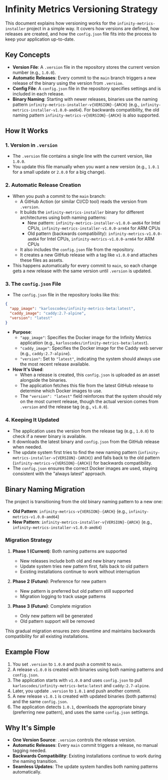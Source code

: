 # Infinity Metrics Versioning Strategy

This document explains how versioning works for the `infinity-metrics-installer` project in a simple way. It covers how versions are defined, how releases are created, and how the `config.json` file fits into the process to keep your application up-to-date.

## Key Concepts

- **Version File**: A `.version` file in the repository stores the current version number (e.g., `1.0.0`).
- **Automatic Releases**: Every commit to the `main` branch triggers a new release of the binary using the version from `.version`.
- **Config File**: A `config.json` file in the repository specifies settings and is included in each release.
- **Binary Naming**: Starting with newer releases, binaries use the naming pattern `infinity-metrics-installer-v{VERSION}-{ARCH}` (e.g., `infinity-metrics-installer-v1.0.0-amd64`). For backwards compatibility, the old naming pattern `infinity-metrics-v{VERSION}-{ARCH}` is also supported.

## How It Works

### 1. Version in `.version`

- The `.version` file contains a single line with the current version, like `1.0.0`.
- You update this file manually when you want a new version (e.g., `1.0.1` for a small update or `2.0.0` for a big change).

### 2. Automatic Release Creation

- When you push a commit to the `main` branch:
  - A GitHub Action (or similar CI/CD tool) reads the version from `.version`.
  - It builds the `infinity-metrics-installer` binary for different architectures using both naming patterns:
    - New pattern: `infinity-metrics-installer-v1.0.0-amd64` for Intel CPUs, `infinity-metrics-installer-v1.0.0-arm64` for ARM CPUs
    - Old pattern (backwards compatibility): `infinity-metrics-v1.0.0-amd64` for Intel CPUs, `infinity-metrics-v1.0.0-arm64` for ARM CPUs
  - It also includes the `config.json` file from the repository.
  - It creates a new GitHub release with a tag like `v1.0.0` and attaches these files as assets.
- This happens automatically for every commit to `main`, so each change gets a new release with the same version until `.version` is updated.

### 3. The `config.json` File

- The `config.json` file in the repository looks like this:

```json
{
  "app_image": "karloscodes/infinity-metrics-beta:latest",
  "caddy_image": "caddy:2.7-alpine",
  "version": "latest"
}
```

- **Purpose**:
  - `"app_image"`: Specifies the Docker image for the Infinity Metrics application (e.g., `karloscodes/infinity-metrics-beta:latest`).
  - `"caddy_image"`: Specifies the Docker image for the Caddy web server (e.g., `caddy:2.7-alpine`).
  - `"version"`: Set to `"latest"`, indicating the system should always use the most recent release available.
- **How It's Used**:
  - When a release is created, this `config.json` is uploaded as an asset alongside the binaries.
  - The application fetches this file from the latest GitHub release to determine which Docker images to use.
  - The `"version": "latest"` field reinforces that the system should rely on the most current release, though the actual version comes from `.version` and the release tag (e.g., `v1.0.0`).

### 4. Keeping It Updated

- The application uses the version from the release tag (e.g., `1.0.0`) to check if a newer binary is available.
- It downloads the latest binary and `config.json` from the GitHub release when needed.
- The update system first tries to find the new naming pattern (`infinity-metrics-installer-v{VERSION}-{ARCH}`) and falls back to the old pattern (`infinity-metrics-v{VERSION}-{ARCH}`) for backwards compatibility.
- The `config.json` ensures the correct Docker images are used, staying consistent with the "always latest" approach.

## Binary Naming Migration

The project is transitioning from the old binary naming pattern to a new one:

- **Old Pattern**: `infinity-metrics-v{VERSION}-{ARCH}` (e.g., `infinity-metrics-v1.0.0-amd64`)
- **New Pattern**: `infinity-metrics-installer-v{VERSION}-{ARCH}` (e.g., `infinity-metrics-installer-v1.0.0-amd64`)

### Migration Strategy

1. **Phase 1 (Current)**: Both naming patterns are supported

   - New releases include both old and new binary names
   - Update system tries new pattern first, falls back to old pattern
   - Existing installations continue to work without interruption

2. **Phase 2 (Future)**: Preference for new pattern

   - New pattern is preferred but old pattern still supported
   - Migration logging to track usage patterns

3. **Phase 3 (Future)**: Complete migration
   - Only new pattern will be generated
   - Old pattern support will be removed

This gradual migration ensures zero downtime and maintains backwards compatibility for all existing installations.

## Example Flow

1. You set `.version` to `1.0.0` and push a commit to `main`.
2. A release `v1.0.0` is created with binaries using both naming patterns and `config.json`.
3. The application starts with `v1.0.0` and uses `config.json` to pull `karloscodes/infinity-metrics-beta:latest` and `caddy:2.7-alpine`.
4. Later, you update `.version` to `1.0.1` and push another commit.
5. A new release `v1.0.1` is created with updated binaries (both patterns) and the same `config.json`.
6. The application detects `1.0.1`, downloads the appropriate binary (preferring new pattern), and uses the same `config.json` settings.

## Why It's Simple

- **One Version Source**: `.version` controls the release version.
- **Automatic Releases**: Every `main` commit triggers a release, no manual tagging needed.
- **Backwards Compatibility**: Existing installations continue to work during the naming transition.
- **Seamless Updates**: The update system handles both naming patterns automatically.
